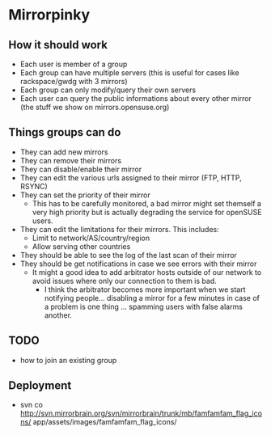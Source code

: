  Mirrorpinky
=============

 How it should work
--------------------

* Each user is member of a group
* Each group can have multiple servers (this is useful for cases like
  rackspace/gwdg with 3 mirrors)
* Each group can only modify/query their own servers
* Each user can query the public informations about every other mirror
  (the stuff we show on mirrors.opensuse.org)

 Things groups can do
----------------------

* They can add new mirrors
* They can remove their mirrors
* They can disable/enable their mirror
* They can edit the various urls assigned to their mirror (FTP, HTTP, RSYNC)
* They can set the priority of their mirror
  * This has to be carefully monitored, a bad mirror might set themself a very
    high priority but is actually degrading the service for openSUSE users.
* They can edit the limitations for their mirrors. This includes:
  * Limit to network/AS/country/region
  * Allow serving other countries
* They should be able to see the log of the last scan of their mirror
* They should be get notifications in case we see errors with their mirror
  * It might a good idea to add arbitrator hosts outside of our network to avoid
    issues where only our connection to them is bad.
    * I think the arbitrator becomes more important when we start notifying
      people... disabling a mirror for a few minutes in case of a problem is one
      thing ... spamming users with false alarms another.


 TODO
------
* how to join an existing group


 Deployment
------------

- svn co http://svn.mirrorbrain.org/svn/mirrorbrain/trunk/mb/famfamfam_flag_icons/ app/assets/images/famfamfam_flag_icons/
